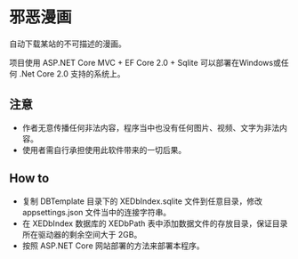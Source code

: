 # 邪恶漫画

自动下载某站的不可描述的漫画。

项目使用 ASP.NET Core MVC + EF Core 2.0 + Sqlite 可以部署在Windows或任何 .Net Core 2.0 支持的系统上。


## 注意

*   作者无意传播任何非法内容，程序当中也没有任何图片、视频、文字为非法内容。
*   使用者需自行承担使用此软件带来的一切后果。

## How to

*   复制 DBTemplate 目录下的 XEDbIndex.sqlite 文件到任意目录，修改 appsettings.json 文件当中的连接字符串。
*   在 XEDbIndex 数据库的 XEDbPath 表中添加数据文件的存放目录，保证目录所在驱动器的剩余空间大于 2GB。
*   按照 ASP.NET Core 网站部署的方法来部署本程序。


